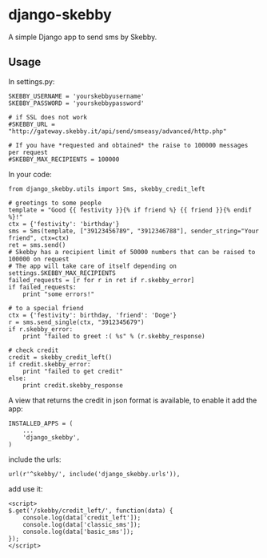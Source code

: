 django-skebby
===================

A simple Django app to send sms by Skebby.

Usage
-----

In settings.py:

    SKEBBY_USERNAME = 'yourskebbyusername'
    SKEBBY_PASSWORD = 'yourskebbypassword'

    # if SSL does not work
    #SKEBBY_URL = "http://gateway.skebby.it/api/send/smseasy/advanced/http.php"

    # If you have *requested and obtained* the raise to 100000 messages per request
    #SKEBBY_MAX_RECIPIENTS = 100000

In your code:

    from django_skebby.utils import Sms, skebby_credit_left

    # greetings to some people
    template = "Good {{ festivity }}{% if friend %} {{ friend }}{% endif %}!"
    ctx = {'festivity': 'birthday'}
    sms = Sms(template, ["39123456789", "3912346788"], sender_string="Your friend", ctx=ctx)
    ret = sms.send()
    # Skebby has a recipient limit of 50000 numbers that can be raised to 100000 on request
    # The app will take care of itself depending on settings.SKEBBY_MAX_RECIPIENTS
    failed_requests = [r for r in ret if r.skebby_error]
    if failed_requests:
        print "some errors!"

    # to a special friend
    ctx = {'festivity': birthday, 'friend': 'Doge'}
    r = sms.send_single(ctx, "3912345679")
    if r.skebby_error:
        print "failed to greet :( %s" % (r.skebby_response)

    # check credit
    credit = skebby_credit_left()
    if credit.skebby_error:
        print "failed to get credit"
    else:
        print credit.skebby_response

A view that returns the credit in json format is available, to enable it add the app:

    INSTALLED_APPS = (
        ...
        'django_skebby',
    )

include the urls:

    url(r'^skebby/', include('django_skebby.urls')),

add use it:

    <script>
    $.get('/skebby/credit_left/', function(data) {
        console.log(data['credit_left']);
        console.log(data['classic_sms']);
        console.log(data['basic_sms']);
    });
    </script>
